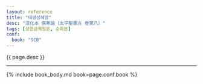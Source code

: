 ```yaml
---
layout: reference
title: "태평성혜방"
desc: "淳化本 傷寒論〔太平聖惠方 卷第八〕"
tags: [상한금궤원문, 순화본]
conf:
  book: "SCB"
---
```


{{ page.desc }}

***

{% include book_body.md book=page.conf.book %}
